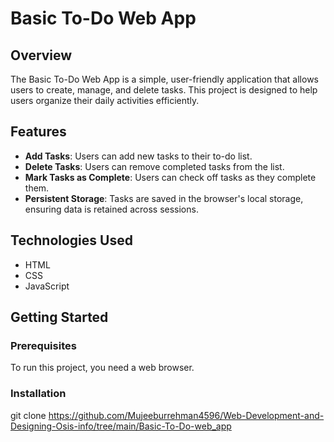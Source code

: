 # Basic To-Do Web App

## Overview
The Basic To-Do Web App is a simple, user-friendly application that allows users to create, manage, and delete tasks. This project is designed to help users organize their daily activities efficiently.

## Features
- **Add Tasks**: Users can add new tasks to their to-do list.
- **Delete Tasks**: Users can remove completed tasks from the list.
- **Mark Tasks as Complete**: Users can check off tasks as they complete them.
- **Persistent Storage**: Tasks are saved in the browser's local storage, ensuring data is retained across sessions.

## Technologies Used
- HTML
- CSS
- JavaScript

## Getting Started

### Prerequisites
To run this project, you need a web browser.

### Installation

   git clone https://github.com/Mujeeburrehman4596/Web-Development-and-Designing-Osis-info/tree/main/Basic-To-Do-web_app
